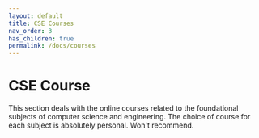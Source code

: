 ```yaml
---
layout: default
title: CSE Courses
nav_order: 3
has_children: true
permalink: /docs/courses
---
```


# CSE Course

This section deals with the online courses related to the foundational subjects of computer science and engineering. The choice of course for each subject is absolutely personal. Won't recommend.
